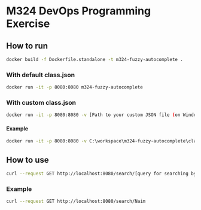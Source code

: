 # M324 DevOps Programming Exercise

## How to run

```sh
docker build -f Dockerfile.standalone -t m324-fuzzy-autocomplete .
```

### With default class.json

```sh
docker run -it -p 8080:8080 m324-fuzzy-autocomplete
```

### With custom class.json

```sh
docker run -it -p 8080:8080 -v [Path to your custom JSON file (on Windows, usually only absolute paths work)]:/app/class.json m324-fuzzy-autocomplete
```

#### Example

```sh
docker run -it -p 8080:8080 -v C:\workspace\m324-fuzzy-autocomplete\class.json:/app/class.json m324-fuzzy-autocomplete
```

## How to use

```sh
curl --request GET http://localhost:8080/search/[query for searching by name]
```

### Example

```sh
curl --request GET http://localhost:8080/search/Naim
```
